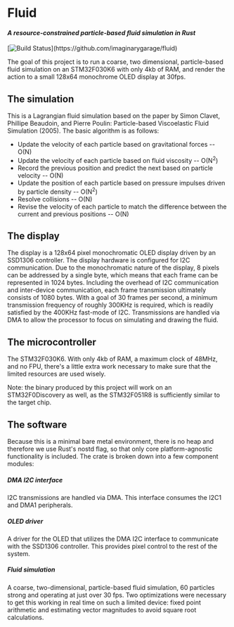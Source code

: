 # Fluid
#### _A resource-constrained particle-based fluid simulation in Rust_  
[![Build Status](http://imaginarygarage.com/builds/Fluid/build_status.png?)](https://github.com/imaginarygarage/fluid)

The goal of this project is to run a coarse, two dimensional, particle-based fluid simulation on an STM32F030K6 with only 4kb of RAM, and render the action to a small 128x64 monochrome OLED display at 30fps. 

## The simulation

This is a Lagrangian fluid simulation based on the paper by Simon Clavet, Phillipe Beaudoin, and Pierre Poulin: Particle-based Viscoelastic Fluid Simulation (2005). The basic algorithm is as follows:
* Update the velocity of each particle based on gravitational forces -- O(N)
* Update the velocity of each particle based on fluid viscosity -- O(N<sup>2</sup>)
* Record the previous position and predict the next based on particle velocity -- O(N)
* Update the position of each particle based on pressure impulses driven by particle density -- O(N<sup>2</sup>)
* Resolve collisions -- O(N)
* Revise the velocity of each particle to match the difference between the current and previous positions -- O(N)
 
 ## The display
 
 The display is a 128x64 pixel monochromatic OLED display driven by an SSD1306 controller. The display hardware is configured for I2C communication. Due to the monochromatic nature of the display, 8 pixels can be addressed by a single byte, which means that each frame can be represented in 1024 bytes. Including the overhead of I2C communication and inter-device communication, each frame transmission ultimately consists of 1080 bytes. With a goal of 30 frames per second, a minimum transmission frequency of roughly 300KHz is required, which is readily satisfied by the 400KHz fast-mode of I2C. Transmissions are handled via DMA to allow the processor to focus on simulating and drawing the fluid.
 
 ## The microcontroller
 
 The STM32F030K6. With only 4kb of RAM, a maximum clock of 48MHz, and no FPU, there's a little extra work necessary to make sure that the limited resources are used wisely. 
 
 Note: the binary produced by this project will work on an STM32F0Discovery as well, as the STM32F051R8 is sufficiently similar to the target chip.
 
 ## The software

Because this is a minimal bare metal environment, there is no heap and therefore we use Rust's nostd flag, so that only core platform-agnostic functionality is included. The crate is broken down into a few component modules:

##### DMA I2C interface

I2C transmissions are handled via DMA. This interface consumes the I2C1 and DMA1 peripherals.

##### OLED driver

A driver for the OLED that utilizes the DMA I2C interface to communicate with the SSD1306 controller. This provides pixel control to the rest of the system.

##### Fluid simulation

A coarse, two-dimensional, particle-based fluid simulation, 60 particles strong and operating at just over 30 fps. Two optimizations were necessary to get this working in real time on such a limited device:  fixed point arithmetic and estimating vector magnitudes to avoid square root calculations.